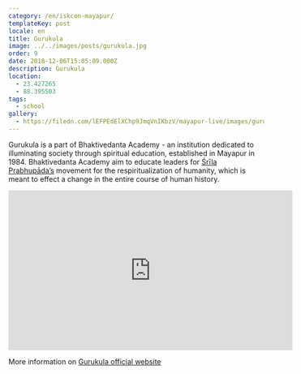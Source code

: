 ```yaml
---
category: /en/iskcon-mayapur/
templateKey: post
locale: en
title: Gurukula
image: ../../images/posts/gurukula.jpg
order: 9
date: 2018-12-06T15:05:09.000Z
description: Gurukula
location:
  - 23.427265
  - 88.395503
tags:
  - school
gallery:
  - https://filedn.com/lEFPEdElXChp9JmqVnIKbzV/mayapur-live/images/gurukula/gurukula-outside-bridge.jpg
---
```


Gurukula is a part of Bhaktivedanta Academy - an institution dedicated to illuminating society through spiritual education, established in Mayapur in 1984.
Bhaktivedanta Academy aim to educate leaders for [Śrīla Prabhupāda’s](/en/srila-prabhupada) movement for the respiritualization of humanity, which is meant to effect a change in the entire course of human history.

<iframe width="560" height="315" src="https://www.youtube.com/embed/10Ck-5jYJ7A" frameborder="0" allow="accelerometer; autoplay; encrypted-media; gyroscope; picture-in-picture" allowfullscreen></iframe>

More information on [Gurukula official website](https://bhaktivedantaacademy.com)

<tbd locale="en" url="mailto:haribol@mayapur.live"></tbd>
